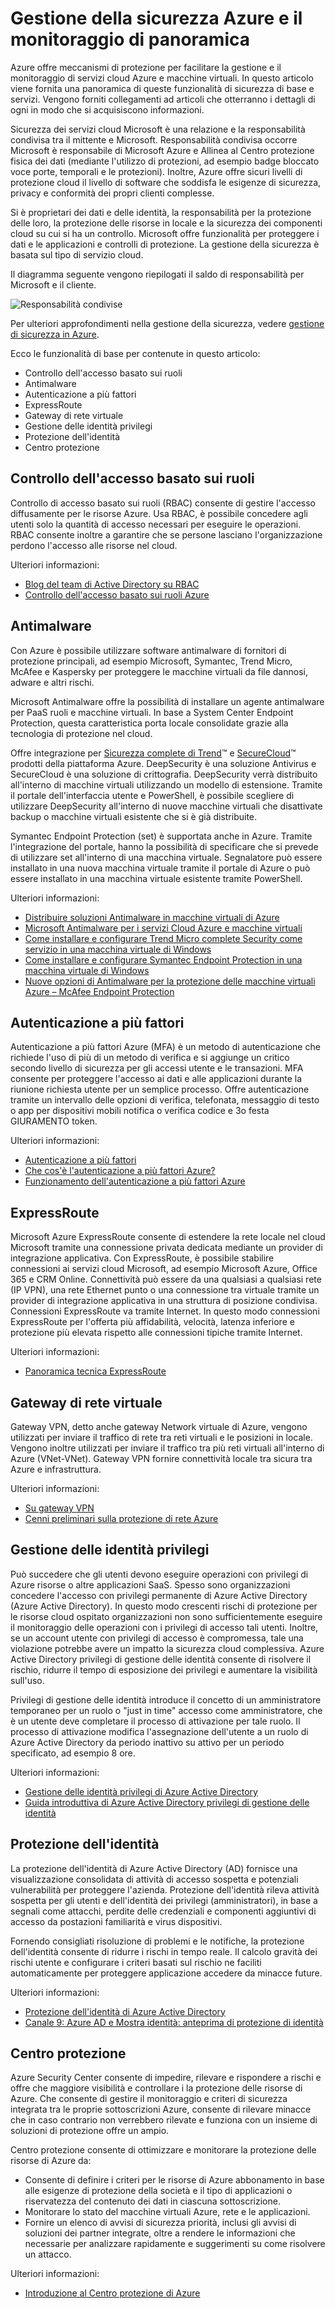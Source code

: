 <properties
   pageTitle="Gestione della sicurezza Azure e il monitoraggio Panoramica | Microsoft Azure"
   description=" Azure offre meccanismi di protezione per facilitare la gestione e il monitoraggio di servizi cloud Azure e macchine virtuali.  In questo articolo viene fornita una panoramica di queste funzionalità di sicurezza di base e servizi. "
   services="security"
   documentationCenter="na"
   authors="TerryLanfear"
   manager="StevenPo"
   editor="TomSh"/>

<tags
   ms.service="security"
   ms.devlang="na"
   ms.topic="article"
   ms.tgt_pltfrm="na"
   ms.workload="na"
   ms.date="08/16/2016"
   ms.author="terrylan"/>

# <a name="azure-security-management-and-monitoring-overview"></a>Gestione della sicurezza Azure e il monitoraggio di panoramica

Azure offre meccanismi di protezione per facilitare la gestione e il monitoraggio di servizi cloud Azure e macchine virtuali. In questo articolo viene fornita una panoramica di queste funzionalità di sicurezza di base e servizi. Vengono forniti collegamenti ad articoli che otterranno i dettagli di ogni in modo che si acquisiscono informazioni.

Sicurezza dei servizi cloud Microsoft è una relazione e la responsabilità condivisa tra il mittente e Microsoft. Responsabilità condivisa occorre Microsoft è responsabile di Microsoft Azure e Allinea al Centro protezione fisica dei dati (mediante l'utilizzo di protezioni, ad esempio badge bloccato voce porte, temporali e le protezioni). Inoltre, Azure offre sicuri livelli di protezione cloud il livello di software che soddisfa le esigenze di sicurezza, privacy e conformità dei propri clienti complesse.

Si è proprietari dei dati e delle identità, la responsabilità per la protezione delle loro, la protezione delle risorse in locale e la sicurezza dei componenti cloud su cui si ha un controllo. Microsoft offre funzionalità per proteggere i dati e le applicazioni e controlli di protezione. La gestione della sicurezza è basata sul tipo di servizio cloud.

Il diagramma seguente vengono riepilogati il saldo di responsabilità per Microsoft e il cliente.

![Responsabilità condivise][1]

Per ulteriori approfondimenti nella gestione della sicurezza, vedere [gestione di sicurezza in Azure](azure-security-management.md).

Ecco le funzionalità di base per contenute in questo articolo:

- Controllo dell'accesso basato sui ruoli
- Antimalware
- Autenticazione a più fattori
- ExpressRoute
- Gateway di rete virtuale
- Gestione delle identità privilegi
- Protezione dell'identità
- Centro protezione

## <a name="role-based-access-control"></a>Controllo dell'accesso basato sui ruoli

Controllo di accesso basato sui ruoli (RBAC) consente di gestire l'accesso diffusamente per le risorse Azure. Usa RBAC, è possibile concedere agli utenti solo la quantità di accesso necessari per eseguire le operazioni.  RBAC consente inoltre a garantire che se persone lasciano l'organizzazione perdono l'accesso alle risorse nel cloud.

Ulteriori informazioni:

- [Blog del team di Active Directory su RBAC](http://i1.blogs.technet.com/b/ad/archive/2015/10/12/azure-rbac-is-ga.aspx)
- [Controllo dell'accesso basato sui ruoli Azure](../active-directory/role-based-access-control-configure.md)

## <a name="antimalware"></a>Antimalware

Con Azure è possibile utilizzare software antimalware di fornitori di protezione principali, ad esempio Microsoft, Symantec, Trend Micro, McAfee e Kaspersky per proteggere le macchine virtuali da file dannosi, adware e altri rischi.

Microsoft Antimalware offre la possibilità di installare un agente antimalware per PaaS ruoli e macchine virtuali. In base a System Center Endpoint Protection, questa caratteristica porta locale consolidate grazie alla tecnologia di protezione nel cloud.

Offre integrazione per [Sicurezza complete di Trend](http://www.trendmicro.com/us/enterprise/cloud-solutions/deep-security/)™ e [SecureCloud](http://www.trendmicro.com/us/enterprise/cloud-solutions/secure-cloud/)™ prodotti della piattaforma Azure. DeepSecurity è una soluzione Antivirus e SecureCloud è una soluzione di crittografia. DeepSecurity verrà distribuito all'interno di macchine virtuali utilizzando un modello di estensione. Tramite il portale dell'interfaccia utente e PowerShell, è possibile scegliere di utilizzare DeepSecurity all'interno di nuove macchine virtuali che disattivate backup o macchine virtuali esistente che si è già distribuite.

Symantec Endpoint Protection (set) è supportata anche in Azure. Tramite l'integrazione del portale, hanno la possibilità di specificare che si prevede di utilizzare set all'interno di una macchina virtuale. Segnalatore può essere installato in una nuova macchina virtuale tramite il portale di Azure o può essere installato in una macchina virtuale esistente tramite PowerShell.

Ulteriori informazioni:

- [Distribuire soluzioni Antimalware in macchine virtuali di Azure](https://azure.microsoft.com/blog/deploying-antimalware-solutions-on-azure-virtual-machines/)
- [Microsoft Antimalware per i servizi Cloud Azure e macchine virtuali](../security/azure-security-antimalware.md)
- [Come installare e configurare Trend Micro complete Security come servizio in una macchina virtuale di Windows](../virtual-machines/virtual-machines-windows-classic-install-trend.md)
- [Come installare e configurare Symantec Endpoint Protection in una macchina virtuale di Windows](../virtual-machines/virtual-machines-windows-classic-install-symantec.md)
- [Nuove opzioni di Antimalware per la protezione delle macchine virtuali Azure – McAfee Endpoint Protection](https://azure.microsoft.com/blog/new-antimalware-options-for-protecting-azure-virtual-machines/)

## <a name="multi-factor-authentication"></a>Autenticazione a più fattori

Autenticazione a più fattori Azure (MFA) è un metodo di autenticazione che richiede l'uso di più di un metodo di verifica e si aggiunge un critico secondo livello di sicurezza per gli accessi utente e le transazioni. MFA consente per proteggere l'accesso ai dati e alle applicazioni durante la riunione richiesta utente per un semplice processo. Offre autenticazione tramite un intervallo delle opzioni di verifica, telefonata, messaggio di testo o app per dispositivi mobili notifica o verifica codice e 3o festa GIURAMENTO token.

Ulteriori informazioni:

- [Autenticazione a più fattori](https://azure.microsoft.com/documentation/services/multi-factor-authentication/)
- [Che cos'è l'autenticazione a più fattori Azure?](../multi-factor-authentication/multi-factor-authentication.md)
- [Funzionamento dell'autenticazione a più fattori Azure](../multi-factor-authentication/multi-factor-authentication-how-it-works.md)

## <a name="expressroute"></a>ExpressRoute

Microsoft Azure ExpressRoute consente di estendere la rete locale nel cloud Microsoft tramite una connessione privata dedicata mediante un provider di integrazione applicativa. Con ExpressRoute, è possibile stabilire connessioni ai servizi cloud Microsoft, ad esempio Microsoft Azure, Office 365 e CRM Online. Connettività può essere da una qualsiasi a qualsiasi rete (IP VPN), una rete Ethernet punto o una connessione tra virtuale tramite un provider di integrazione applicativa in una struttura di posizione condivisa. Connessioni ExpressRoute va tramite Internet. In questo modo connessioni ExpressRoute per l'offerta più affidabilità, velocità, latenza inferiore e protezione più elevata rispetto alle connessioni tipiche tramite Internet.

Ulteriori informazioni:

- [Panoramica tecnica ExpressRoute](../expressroute/expressroute-introduction.md)

## <a name="virtual-network-gateways"></a>Gateway di rete virtuale

Gateway VPN, detto anche gateway Network virtuale di Azure, vengono utilizzati per inviare il traffico di rete tra reti virtuali e le posizioni in locale. Vengono inoltre utilizzati per inviare il traffico tra più reti virtuali all'interno di Azure (VNet-VNet).  Gateway VPN fornire connettività locale tra sicura tra Azure e infrastruttura.

Ulteriori informazioni:

- [Su gateway VPN](../vpn-gateway/vpn-gateway-about-vpngateways.md)
- [Cenni preliminari sulla protezione di rete Azure](security-network-overview.md)

## <a name="privileged-identity-management"></a>Gestione delle identità privilegi

Può succedere che gli utenti devono eseguire operazioni con privilegi di Azure risorse o altre applicazioni SaaS. Spesso sono organizzazioni concedere l'accesso con privilegi permanente di Azure Active Directory (Azure Active Directory). In questo modo crescenti rischi di protezione per le risorse cloud ospitato organizzazioni non sono sufficientemente eseguire il monitoraggio delle operazioni con i privilegi di accesso tali utenti.
Inoltre, se un account utente con privilegi di accesso è compromessa, tale una violazione potrebbe avere un impatto la sicurezza cloud complessiva. Azure Active Directory privilegi di gestione delle identità consente di risolvere il rischio, ridurre il tempo di esposizione dei privilegi e aumentare la visibilità sull'uso.  

Privilegi di gestione delle identità introduce il concetto di un amministratore temporaneo per un ruolo o "just in time" accesso come amministratore, che è un utente deve completare il processo di attivazione per tale ruolo. Il processo di attivazione modifica l'assegnazione dell'utente a un ruolo di Azure Active Directory da periodo inattivo su attivo per un periodo specificato, ad esempio 8 ore.

Ulteriori informazioni:

- [Gestione delle identità privilegi di Azure Active Directory](../active-directory/active-directory-privileged-identity-management-configure.md)
- [Guida introduttiva di Azure Active Directory privilegi di gestione delle identità](../active-directory/active-directory-privileged-identity-management-getting-started.md)

## <a name="identity-protection"></a>Protezione dell'identità

La protezione dell'identità di Azure Active Directory (AD) fornisce una visualizzazione consolidata di attività di accesso sospetta e potenziali vulnerabilità per proteggere l'azienda. Protezione dell'identità rileva attività sospetta per gli utenti e dell'identità dei privilegi (amministratori), in base a segnali come attacchi, perdite delle credenziali e componenti aggiuntivi di accesso da postazioni familiarità e virus dispositivi.

Fornendo consigliati risoluzione di problemi e le notifiche, la protezione dell'identità consente di ridurre i rischi in tempo reale. Il calcolo gravità dei rischi utente e configurare i criteri basati sul rischio ne faciliti automaticamente per proteggere applicazione accedere da minacce future.

Ulteriori informazioni:

- [Protezione dell'identità di Azure Active Directory](../active-directory/active-directory-identityprotection.md)
- [Canale 9: Azure AD e Mostra identità: anteprima di protezione di identità](https://channel9.msdn.com/Series/Azure-AD-Identity/Azure-AD-and-Identity-Show-Identity-Protection-Preview)

## <a name="security-center"></a>Centro protezione

Azure Security Center consente di impedire, rilevare e rispondere a rischi e offre che maggiore visibilità e controllare i la protezione delle risorse di Azure. Che consente di gestire il monitoraggio e criteri di sicurezza integrata tra le proprie sottoscrizioni Azure, consente di rilevare minacce che in caso contrario non verrebbero rilevate e funziona con un insieme di soluzioni di protezione offre un ampio.

Centro protezione consente di ottimizzare e monitorare la protezione delle risorse di Azure da:

- Consente di definire i criteri per le risorse di Azure abbonamento in base alle esigenze di protezione della società e il tipo di applicazioni o riservatezza del contenuto dei dati in ciascuna sottoscrizione.
- Monitorare lo stato del macchine virtuali Azure, rete e le applicazioni.
- Fornire un elenco di avvisi di sicurezza priorità, inclusi gli avvisi di soluzioni dei partner integrate, oltre a rendere le informazioni che necessarie per analizzare rapidamente e suggerimenti su come risolvere un attacco.

Ulteriori informazioni:

- [Introduzione al Centro protezione di Azure](../security-center/security-center-intro.md)

<!--Image references-->
[1]: ./media/security-management-and-monitoring-overview/shared-responsibility.png
